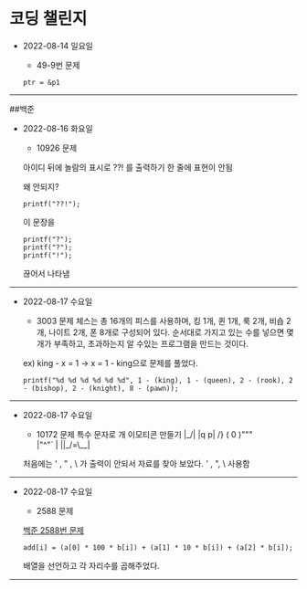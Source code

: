 # 코딩 챌린지 

* 2022-08-14 일요일
    + 49-9번 문제

    ```
    ptr = &p1
    ```
********

##백준

* 2022-08-16 화요일
    + 10926 문제

    아이디 뒤에 놀람의 표시로 ??! 를 출력하기
    한 줄에 표현이 안됨

    왜 안되지?
    ```
    printf("??!");
    ```
    이 문장을 
    ```
    printf("?");
    printf("?");
    printf("!");
    ```
    끊어서 나타냄
******************
* 2022-08-17 수요일
    + 3003 문제
    체스는 총 16개의 피스를 사용하며, 킹 1개, 퀸 1개, 룩 2개, 비숍 2개, 나이트 2개, 폰 8개로 구성되어 있다.
    순서대로 가지고 있는 수를 넣으면 몇개가 부족하고, 초과하는지 알 수있는 프로그램을 만드는 것이다.

    ex) king - x = 1 -> x = 1 - king으로 문제를 풀었다.
    ```
    printf("%d %d %d %d %d %d", 1 - (king), 1 - (queen), 2 - (rook), 2 - (bishop), 2 - (knight), 8 - (pawn));
    ```
*************** 
* 2022-08-17 수요일
    + 10172 문제
    특수 문자로 개 이모티콘 만들기
    |\_/|
    |q p|   /}
    ( 0 )"""\
    |"^"`    |
    ||_/=\\__|

    처음에는 ' , " , \ 가 출력이 안되서 자료를 찾아 보았다.
    \' , \", \\ 사용함
*********
* 2022-08-17 수요일
    + 2588 문제

    [백준 2588번 문제](https://www.acmicpc.net/problem/2588, "2588 link")

    ```
    add[i] = (a[0] * 100 * b[i]) + (a[1] * 10 * b[i]) + (a[2] * b[i]);
    ```

    배열을 선언하고 각 자리수를 곱해주었다.
*********

